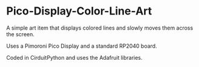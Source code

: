 # Pico-Display-Color-Line-Art
A simple art item that displays colored lines and slowly moves them across the screen. 

Uses a Pimoroni Pico Display and a standard RP2040 board. 

Coded in CirduitPython and uses the Adafruit libraries. 
